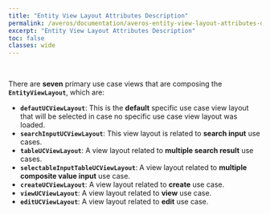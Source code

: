 ```yaml
---
title: "Entity View Layout Attributes Description"
permalink: /averos/documentation/averos-entity-view-layout-attributes-description/
excerpt: "Entity View Layout Attributes Description"
toc: false
classes: wide
---
```


<br/>

There are **seven** primary use case views that are composing the **`EntityViewLayout`**, which are:

- **`defautUCViewLayout`**: This is the **default** specific use case view layout that will be selected in case no specific use case view layout was loaded.
- **`searchInputUCViewLayout`**: This view layout is related to **search input** use cases.
- **`tableUCViewLayout`**: A view layout related to **multiple search result** use cases. 
- **`selectableInputTableUCViewLayout`**: A view layout related to **multiple composite value input** use case.
- **`createUCViewLayout`**: A view layout related to **create** use case.
- **`viewUCViewLayout`**: A view layout related to **view** use case.
- **`editUCViewLayout`**: A view layout related to **edit** use case.
